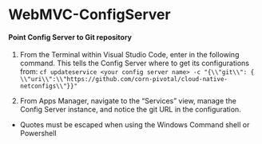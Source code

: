 # WebMVC-ConfigServer
#### Point Config Server to Git repository 
  1. From the Terminal within Visual Studio Code, enter in the following command. This tells the Config Server where to get its configurations from: 
  `cf updateservice <your config server name> -c "{\\"git\\": { \\"uri\\":\\"https://github.com/corn-pivotal/cloud-native-netconfigs\\"}}"` 
  
  2. From Apps Manager, navigate to the “Services” view, manage the Config Server instance, and notice the git URL in the configuration.

* Quotes must be escaped when using the Windows Command shell or Powershell

